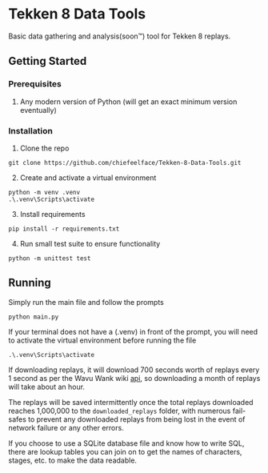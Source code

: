 # Tekken 8 Data Tools
Basic data gathering and analysis(soon™) tool for Tekken 8 replays.

## Getting Started

### Prerequisites
1. Any modern version of Python (will get an exact minimum version eventually)

### Installation

1. Clone the repo

```
git clone https://github.com/chiefeelface/Tekken-8-Data-Tools.git
```

2. Create and activate a virtual environment

```
python -m venv .venv
.\.venv\Scripts\activate
```

3. Install requirements

```
pip install -r requirements.txt
```

4. Run small test suite to ensure functionality

```
python -m unittest test
```

## Running
Simply run the main file and follow the prompts

```
python main.py
```

If your terminal does not have a (.venv) in front of the prompt, you will need to activate the virtual environment before running the file

```
.\.venv\Scripts\activate
```

If downloading replays, it will download 700 seconds worth of replays every 1 second as per the Wavu Wank wiki [api](https://wank.wavu.wiki/api), so downloading a month of replays will take about an hour.

The replays will be saved intermittently once the total replays downloaded reaches 1,000,000 to the `downloaded_replays` folder, with numerous fail-safes to prevent any downloaded replays from being lost in the event of network failure or any other errors.

If you choose to use a SQLite database file and know how to write SQL, there are lookup tables you can join on to get the names of characters, stages, etc. to make the data readable.